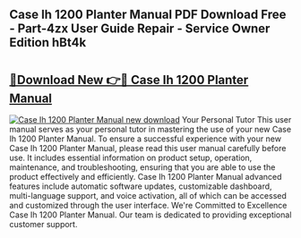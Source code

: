 ## Case Ih 1200 Planter Manual PDF Download Free - Part-4zx User Guide Repair - Service Owner Edition hBt4k

# <h2><a href="http://bc15895.oget.top/?id=Case+Ih+1200+Planter+Manual">🔗Download New 👉🔴 Case Ih 1200 Planter Manual</a></h2>

[![Case Ih 1200 Planter Manual new download](https://i.imgur.com/5g1atiW.png)](http://bc15895.oget.top/?id=Case+Ih+1200+Planter+Manual)
Your Personal Tutor This user manual serves as your personal tutor in mastering the use of your new Case Ih 1200 Planter Manual. To ensure a successful experience with your new Case Ih 1200 Planter Manual, please read this user manual carefully before use. It includes essential information on product setup, operation, maintenance, and troubleshooting, ensuring that you are able to use the product effectively and efficiently. Case Ih 1200 Planter Manual advanced features include automatic software updates, customizable dashboard, multi-language support, and voice activation, all of which can be accessed and customized through the user interface. We're Committed to Excellence Case Ih 1200 Planter Manual. Our team is dedicated to providing exceptional customer support.
